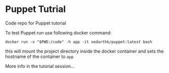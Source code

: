Puppet Tutrial
==============

Code repo for Puppet tutorial

To test Puppet run use following docker command:
```
docker run -v "$PWD:/code" -h app -it vedarthk/puppet:latest bash
```

this will mount the project directory inside the docker container and sets the hostname of the container to `app`


More info in the tutorial session...
